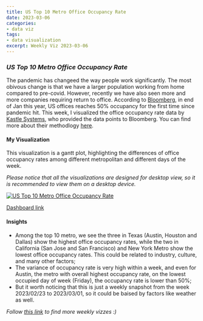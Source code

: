 ```yaml
---
title: US Top 10 Metro Office Occupancy Rate
date: 2023-03-06
categories:
- data viz
tags:
- data visualization
excerpt: Weekly Viz 2023-03-06
---
```


### *US Top 10 Metro Office Occupancy Rate*

The pandemic has changeed the way people work significantly. The most obivous change is that we have a larger population working from home compared to pre-covid. However, recently we have also seen more and more companies requiring return to office. According to [Bloomberg](https://www.bloomberg.com/news/articles/2023-01-30/return-to-office-picks-up-as-us-office-occupancies-hit-50-for-first-time?leadSource=uverify%20wall), in end of Jan this year, US offices reaches 50% occupancy for the first time since pandemic hit. This week, I visualized the office occupancy rate data by [Kastle Systems](https://www.kastle.com/safety-wellness/getting-america-back-to-work-occupancy-by-day-of-week/), who provided the data points to Bloomberg. You can find more about their methodlogy [here](https://www.bloomberg.com/news/articles/2022-10-13/will-remote-works-ever-return-to-office-this-company-is-trying-to-find-out).    

#### My Visualization

This visualization is a gantt plot, highlighting the differences of office occupancy rates among different metropolitan and different days of the week.  

*Please notice that all the visualizations are designed for desktop view, so it is recommended to view them on a desktop device.*  

<div class='tableauPlaceholder' id='viz1678166466279' style='position: relative'>
  <noscript><a href='#'>
    <img alt='US Top 10 Metro Office Occupancy Rate ' src='https:&#47;&#47;public.tableau.com&#47;static&#47;images&#47;20&#47;20230306USTop10MetroOfficeOccupancyRate&#47;USTop10MetroOfficeOccupancyRate&#47;1_rss.png' style='border: none' />
    </a></noscript>
  <object class='tableauViz'  style='display:none;'>
    <param name='host_url' value='https%3A%2F%2Fpublic.tableau.com%2F' />
    <param name='embed_code_version' value='3' />
    <param name='site_root' value='' />
    <param name='name' value='20230306USTop10MetroOfficeOccupancyRate&#47;USTop10MetroOfficeOccupancyRate' />
    <param name='tabs' value='no' />
    <param name='toolbar' value='yes' />
    <param name='static_image' value='https:&#47;&#47;public.tableau.com&#47;static&#47;images&#47;20&#47;20230306USTop10MetroOfficeOccupancyRate&#47;USTop10MetroOfficeOccupancyRate&#47;1.png' />
    <param name='animate_transition' value='yes' />
    <param name='display_static_image' value='yes' />
    <param name='display_spinner' value='yes' />
    <param name='display_overlay' value='yes' />
    <param name='display_count' value='yes' />
    <param name='language' value='en-US' />
    <param name='filter' value='publish=yes' />
  </object></div>           
  <script type='text/javascript'>          
  var divElement = document.getElementById('viz1678166466279');          
  var vizElement = divElement.getElementsByTagName('object')[0];              
  if ( divElement.offsetWidth > 800 ) { vizElement.style.width='800px';vizElement.style.height='627px';} else if ( divElement.offsetWidth > 500 ) { vizElement.style.width='800px';vizElement.style.height='627px';} else { vizElement.style.width='100%';vizElement.style.height='727px';}    
  var scriptElement = document.createElement('script');          
  scriptElement.src = 'https://public.tableau.com/javascripts/api/viz_v1.js'; 
  vizElement.parentNode.insertBefore(scriptElement, vizElement);             
</script>  

[Dashboard link](https://public.tableau.com/views/20230306USTop10MetroOfficeOccupancyRate/USTop10MetroOfficeOccupancyRate?:language=en-US&publish=yes&:display_count=n&:origin=viz_share_link)
  
#### Insights
* Among the top 10 metro, we see the three in Texas (Austin, Houston and Dallas) show the highest office occupancy rates, while the two in California (San Jose and San Francisco) and New York Metro show the lowest office occupancy rates. This could be related to industry, culture, and many other factors;  
* The variance of occupancy rate is very high within a week, and even for Austin, the metro with overall highest occupancy rate, on the lowest occupied day of week (Friday), the occupancy rate is lower than 50%;  
* But it worth noticing that this is just a weekly snapshot from the week 2023/02/23 to 2023/03/01, so it could be baised by factors like weather as well.  
  
*Follow [this link](https://yudong-94.github.io/personal-website/project/WeeklyViz2023/) to find more weekly vizzes :)*
